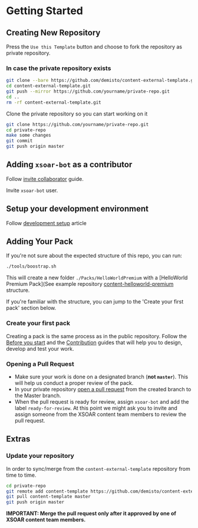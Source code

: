 # Getting Started

## Creating New Repository

Press the `Use this Template` button and choose to fork the repository as private repository.

### In case the private repository exists

```bash
git clone --bare https://github.com/demisto/content-external-template.git
cd content-external-template.git
git push --mirror https://github.com/yourname/private-repo.git
cd ..
rm -rf content-external-template.git
```

Clone the private repository so you can start working on it

```bash
git clone https://github.com/yourname/private-repo.git
cd private-repo
make some changes
git commit
git push origin master
```

## Adding `xsoar-bot` as a contributor

Follow [invite collaborator](https://docs.github.com/en/github/setting-up-and-managing-your-github-user-account/inviting-collaborators-to-a-personal-repository) guide.  

Invite `xsoar-bot` user.

## Setup your development environment

Follow [development setup](https://xsoar.pan.dev/docs/integrations/dev-setup) article

## Adding Your Pack

If you're not sure about the expected structure of this repo, you can run:

```bash
./tools/boostrap.sh
```

This will create a new folder `./Packs/HelloWorldPremium` with a [HelloWorld Premium Pack](See example repository [content-helloworld-premium](https://github.com/demisto/content-helloworld-premium) structure.

If you're familiar with the structure, you can jump to the 'Create your first pack' section below.

### Create your first pack

Creating a pack is the same process as in the public repository. Follow the [Before you start](https://xsoar.pan.dev/docs/concepts/getting-started-guide#before-you-start-developing) and the [Contribution](https://xsoar.pan.dev/docs/contributing/contributing) guides that will help you to design, develop and test your work.

### Opening a Pull Request

- Make sure your work is done on a designated branch (**not `master`**). This will help us conduct a proper review of the pack.
- In your private repository [open a pull request](https://help.github.com/articles/creating-a-pull-request-from-a-fork/) from the created branch to the Master branch.
- When the pull request is ready for review, assign `xsoar-bot` and add the label `ready-for-review`. At this point we might ask you to invite and assign someone from the XSOAR content team members to review the pull request.

## Extras

### Update your repository

In order to sync/merge from the `content-external-template` repository from time to time.

```bash
cd private-repo
git remote add content-template https://github.com/demisto/content-external-template.git
git pull content-template master
git push origin master
```

**IMPORTANT: Merge the pull request only after it approved by one of XSOAR content team members.**
